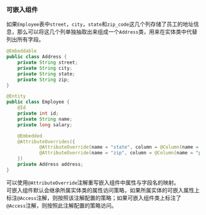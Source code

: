 ### 可嵌入组件
如果`Employee`表中`street`，`city`，`state`和`zip_code`这几个列存储了员工的地址信息，那么可以将这几个列单独抽取出来组成一个`Address`类，用来在实体类中代替列出所有字段。   
```java
@Embeddable
public class Address {
    private String street;
    private String city;
    private String state;
    private String zip;
}
```
```java
@Entity
public class Employee {
    @Id
    private int id;
    private String name;
    private long salary;

    @Embedded
    @AttributeOverrides({
            @AttributeOverride(name = "state", column = @Column(name = "province")),
            @AttributeOverride(name = "zip", column = @Column(name = "postal_code"))
    })
    private Address address;
}
```
可以使用`@AttributeOverride`注解重写嵌入组件中属性与字段名的映射。   
可嵌入组件默认会继承所属实体类的属性访问策略，如果所属实体的可嵌入属性上标注`@Access`注解，则按照该注解配置的策略；如果可嵌入组件类上标注了`@Access`注解，则按照此注解配置的策略访问。